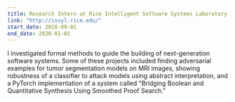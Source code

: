 ```yaml
---
title: Research Intern at Rice Intelligent Software Systems Laboratory
link: "http://issyl.rice.edu/"
start_date: 2018-09-01
end_date: 2020-01-01
---
```


I investigated formal methods to guide the building of next-generation software systems. 
Some of these projects included finding adversarial examples for tumor segmentation models on MRI images,
showing robustness of a classifier to attack models using abstract interpretation, and a PyTorch implementation of 
a system called "Bridging Boolean and Quantitative Synthesis Using Smoothed Proof Search."